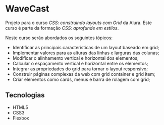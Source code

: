 # WaveCast

Projeto para o curso _CSS: construindo layouts com Grid_ da Alura. Este curso é parte da formação _CSS: aprofunde em estilos_.

Neste curso serão abordados os seguintes tópicos:

- Identificar as principais caracteristicas de um layout baseado em grid;
- Implementar valores para as alturas das linhas e larguras das colunas;
- Modificar o alinhamento vertical e horizontal dos elementos;
- Calcular o espaçamento vertical e horizontal entre os elementos;
- Integrar as propriedades do grid para tornar o layout responsivo;
- Construir páginas complexas da web com grid container e grid item;
- Criar elementos como cards, menus e barra de rolagem com grid;

## Tecnologias

- HTML5
- CSS3
- Flexbox
